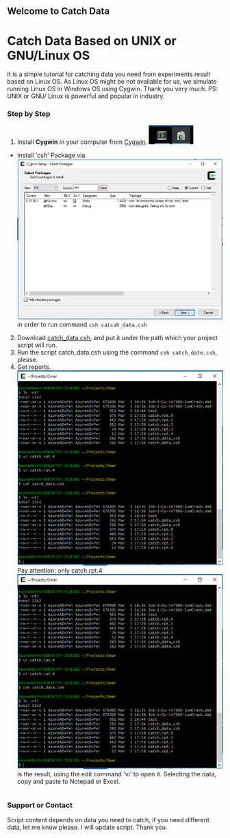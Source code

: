 ## Welcome to Catch Data

#   Catch Data Based on UNIX or GNU/Linux OS   #
  It is a simple tutorial for catching data you need from experiments result based on Linux OS. As Linux OS might be not available for us, we simulate running Linux OS in Windows OS using Cygwin. Thank you very much.
  PS: UNIX or GNU/ Linux is powerful and popular in industry.

### Step by Step
1. Install **Cygwin** in your computer from [Cygwin](https://www.cygwin.com/). ![Cygwin and Setup](https://github.com/t9527/catch_data/blob/master/Catch_data_3.PNG)
- install 'csh' Package via ![Cygwin Setup](https://github.com/t9527/catch_data/blob/master/Catch_data_4.PNG) in order to run command `csh catcah_data.csh`
2. Download [catch_data.csh](https://github.com/t9527/catch_data/blob/master/catch_data.csh), and put it under the path which your project script will run.
3. Run the script catch_data.csh using the command `csh catch_date.csh`, please.
4. Get reports. ![Reports](https://github.com/t9527/catch_data/blob/master/Catch_data_1.PNG)  Pay attention: only catch.rpt.4  ![Report](https://github.com/t9527/catch_data/blob/master/Catch_data_1.PNG)is the result, using the edit command 'vi' to open it. Selecting the data, copy and paste to Notepad or Excel.


```markdown


```

### Support or Contact

Script content depends on data you need to catch, if you need different data, let me know please. I will update script. Thank you.
